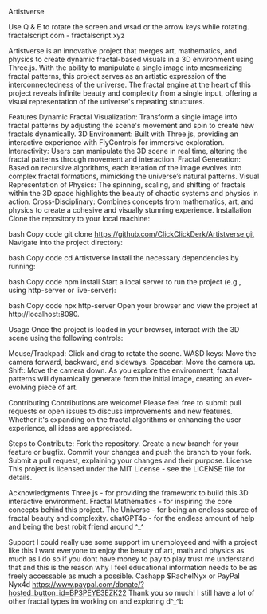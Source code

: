 Artistverse 

Use Q & E to rotate the screen and wsad or the arrow keys while rotating. fractalscript.com - fractalscript.xyz

Artistverse is an innovative project that merges art, mathematics, and physics to create dynamic fractal-based visuals in a 3D environment using Three.js. With the ability to manipulate a single image into mesmerizing fractal patterns, this project serves as an artistic expression of the interconnectedness of the universe. The fractal engine at the heart of this project reveals infinite beauty and complexity from a single input, offering a visual representation of the universe's repeating structures.

Features
Dynamic Fractal Visualization: Transform a single image into fractal patterns by adjusting the scene's movement and spin to create new fractals dynamically.
3D Environment: Built with Three.js, providing an interactive experience with FlyControls for immersive exploration.
Interactivity: Users can manipulate the 3D scene in real time, altering the fractal patterns through movement and interaction.
Fractal Generation: Based on recursive algorithms, each iteration of the image evolves into complex fractal formations, mimicking the universe’s natural patterns.
Visual Representation of Physics: The spinning, scaling, and shifting of fractals within the 3D space highlights the beauty of chaotic systems and physics in action.
Cross-Disciplinary: Combines concepts from mathematics, art, and physics to create a cohesive and visually stunning experience.
Installation
Clone the repository to your local machine:

bash
Copy code
git clone https://github.com/ClickClickDerk/Artistverse.git
Navigate into the project directory:

bash
Copy code
cd Artistverse
Install the necessary dependencies by running:

bash
Copy code
npm install
Start a local server to run the project (e.g., using http-server or live-server):

bash
Copy code
npx http-server
Open your browser and view the project at http://localhost:8080.

Usage
Once the project is loaded in your browser, interact with the 3D scene using the following controls:

Mouse/Trackpad: Click and drag to rotate the scene.
WASD keys: Move the camera forward, backward, and sideways.
Spacebar: Move the camera up.
Shift: Move the camera down.
As you explore the environment, fractal patterns will dynamically generate from the initial image, creating an ever-evolving piece of art.

Contributing
Contributions are welcome! Please feel free to submit pull requests or open issues to discuss improvements and new features. Whether it's expanding on the fractal algorithms or enhancing the user experience, all ideas are appreciated.

Steps to Contribute:
Fork the repository.
Create a new branch for your feature or bugfix.
Commit your changes and push the branch to your fork.
Submit a pull request, explaining your changes and their purpose.
License
This project is licensed under the MIT License - see the LICENSE file for details.

Acknowledgments
Three.js - for providing the framework to build this 3D interactive environment.
Fractal Mathematics - for inspiring the core concepts behind this project.
The Universe - for being an endless source of fractal beauty and complexity.
chatGPT4o - for the endless amount of help and being the best robit friend around ^_^

Support
I could really use some support im unemployeed and with a project like this I want everyone to enjoy the beauty of art, math and physics as much as I do so if you dont have money to pay to play trust me understand that and this is the reason why I feel educational information needs to be as freely accessable as much a possible. Cashapp $RachelNyx or PayPal Nyx4d https://www.paypal.com/donate/?hosted_button_id=BP3PEYE3EZK22 Thank you so much! I still have a lot of other fractal types im working on and exploring d^_^b

